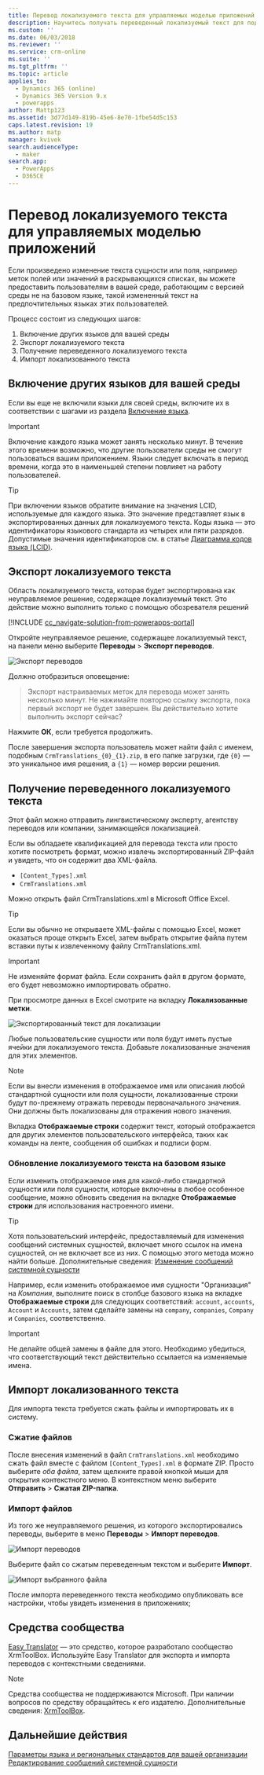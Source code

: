 ```yaml
---
title: Перевод локализуемого текста для управляемых моделью приложений | MicrosoftDocs
description: Научитесь получать переведенный локализуемый текст для поддержки нескольких языков
ms.custom: ''
ms.date: 06/03/2018
ms.reviewer: ''
ms.service: crm-online
ms.suite: ''
ms.tgt_pltfrm: ''
ms.topic: article
applies_to:
  - Dynamics 365 (online)
  - Dynamics 365 Version 9.x
  - powerapps
author: Mattp123
ms.assetid: 3d77d149-819b-45e6-8e70-1fbe54d5c153
caps.latest.revision: 19
ms.author: matp
manager: kvivek
search.audienceType:
  - maker
search.app:
  - PowerApps
  - D365CE
---
```

# <a name="translate-localizable-text-for-model-driven-apps"></a>Перевод локализуемого текста для управляемых моделью приложений

Если произведено изменение текста сущности или поля, например меток полей или значений в раскрывающихся списках, вы можете предоставить пользователям в вашей среде, работающим с версией среды не на базовом языке, такой измененный текст на предпочтительных языках этих пользователей. 

Процесс состоит из следующих шагов:
1. Включение других языков для вашей среды
2. Экспорт локализуемого текста
3. Получение переведенного локализуемого текста
4. Импорт локализованного текста

## <a name="enable-other-languages-for-your-environment"></a>Включение других языков для вашей среды

Если вы еще не включили языки для своей среды, включите их в соответствии с шагами из раздела [Включение языка](https://docs.microsoft.com/dynamics365/customer-engagement/admin/enable-languages).

> [!IMPORTANT]
> Включение каждого языка может занять несколько минут. В течение этого времени возможно, что другие пользователи среды не смогут пользоваться вашим приложением. Языки следует включать в период времени, когда это в наименьшей степени повлияет на работу пользователей.

> [!TIP]
> При включении языков обратите внимание на значения LCID, используемые для каждого языка. Это значение представляет язык в экспортированных данных для локализуемого текста. Коды языка — это идентификаторы языкового стандарта из четырех или пяти разрядов. Допустимые значения идентификаторов см. в статье [Диаграмма кодов языка (LCID)](http://go.microsoft.com/fwlink/?LinkId=122128).

## <a name="export-the-localizable-text"></a>Экспорт локализуемого текста

Область локализуемого текста, которая будет экспортирована как неуправляемое решение, содержащее локализуемый текст. Это действие можно выполнить только с помощью обозревателя решений

[!INCLUDE [cc_navigate-solution-from-powerapps-portal](../../includes/cc_navigate-solution-from-powerapps-portal.md)]

Откройте неуправляемое решение, содержащее локализуемый текст, на панели меню выберите **Переводы** > **Экспорт переводов**. 

![Экспорт переводов](media/export-localizable-text.png)

Должно отобразиться оповещение:
> Экспорт настраиваемых меток для перевода может занять несколько минут. Не нажимайте повторно ссылку экспорта, пока первый экспорт не будет завершен. Вы действительно хотите выполнить экспорт сейчас? 

Нажмите **ОК**, если требуется продолжить.

После завершения экспорта пользователь может найти файл с именем, подобным `CrmTranslations_{0}_{1}.zip`, в его папке загрузки, где `{0}` — это уникальное имя решения, а `{1}` — номер версии решения.

## <a name="get-the-localizable-text-translated"></a>Получение переведенного локализуемого текста

Этот файл можно отправить лингвистическому эксперту, агентству переводов или компании, занимающейся локализацией.

Если вы обладаете квалификацией для перевода текста или просто хотите посмотреть формат, можно извлечь экспортированный ZIP-файл и увидеть, что он содержит два XML-файла. 
 - `[Content_Types].xml`
 - `CrmTranslations.xml`

Можно открыть файл CrmTranslations.xml в Microsoft Office Excel.

> [!TIP]
> Если вы обычно не открываете XML-файлы с помощью Excel, может оказаться проще открыть Excel, затем выбрать открытие файла путем вставки путы к извлеченному файлу CrmTranslations.xml.

> [!IMPORTANT]
> Не изменяйте формат файла. Если сохранить файл в другом формате, его будет невозможно импортировать обратно.

При просмотре данных в Excel смотрите на вкладку **Локализованные метки**.

![Экспортированный текст для локализации](media/localized-labels-tab-exported-languages.png)

Любые пользовательские сущности или поля будут иметь пустые ячейки для локализуемого текста. Добавьте локализованные значения для этих элементов.

> [!NOTE]
> Если вы внесли изменения в отображаемое имя или описания любой стандартной сущности или поля сущности, локализованные строки будут по-прежнему отражать переводы первоначального значения. Они должны быть локализованы для отражения нового значения.

Вкладка **Отображаемые строки** содержит текст, который отображается для других элементов пользовательского интерфейса, таких как команды на ленте, сообщения об ошибках и подписи форм.

### <a name="updating-localizable-text-in-the-base-language"></a>Обновление локализуемого текста на базовом языке

Если изменить отображаемое имя для какой-либо стандартной сущности или поля сущности, которые включены в любое особенное сообщение, можно обновить сведения на вкладке **Отображаемые строки** для использования настроенного имени.

> [!TIP]
> Хотя пользовательский интерфейс, предоставляемый для изменения сообщений системных сущностей, включает много ссылок на имена сущностей, он не включает все из них. С помощью этого метода можно найти больше. Дополнительные сведения: [Изменение сообщений системной сущности](../common-data-service/edit-system-entity-messages.md)

Например, если изменить отображаемое имя сущности "Организация" на *Компания*, выполните поиск в столбце базового языка на вкладке **Отображаемые строки** для следующих соответствий: `account`, `accounts`, `Account` и `Accounts`, затем сделайте замены на `company`, `companies`, `Company` и `Companies`, соответственно.

> [!IMPORTANT]
> Не делайте общей замены в файле для этого. Необходимо убедиться, что соответствующий текст действительно ссылается на изменяемые имена.


## <a name="import-the-localized-text"></a>Импорт локализованного текста
Для импорта текста требуется сжать файлы и импортировать их в систему.

### <a name="compress-the-files"></a>Сжатие файлов

После внесения изменений в файл `CrmTranslations.xml` необходимо сжать файл вместе с файлом `[Content_Types].xml` в формате ZIP. Просто выберите *оба файла*, затем щелкните правой кнопкой мыши для открытия контекстного меню. В контекстном меню выберите **Отправить** > **Сжатая ZIP-папка**.

### <a name="import-the-files"></a>Импорт файлов

Из того же неуправляемого решения, из которого экспортировались переводы, выберите в меню **Переводы** > **Импорт переводов**. 

![Импорт переводов](media/import-translations.png)

Выберите файл со сжатым переведенным текстом и выберите **Импорт**.

![Импорт выбранного файла](media/import-translated-text-dialog.png)

После импорта переведенного текста необходимо опубликовать все настройки, чтобы увидеть изменения в приложениях;

## <a name="community-tools"></a>Средства сообщества

[Easy Translator](https://www.xrmtoolbox.com/plugins/MsCrmTools.Translator/) — это средство, которое разработало сообщество XrmToolBox. Используйте Easy Translator для экспорта и импорта переводов с контекстными сведениями. 

> [!NOTE]
> Средства сообщества не поддерживаются Microsoft.
> При наличии вопросов по средству обращайтесь к его издателю. Дополнительные сведения: [XrmToolBox](https://www.xrmtoolbox.com).


## <a name="next-steps"></a>Дальнейшие действия
[Параметры языка и региональных стандартов для вашей организации](https://docs.microsoft.com/dynamics365/customer-engagement/admin/enable-languages)<br />
[Редактирование сообщений системной сущности](../common-data-service/edit-system-entity-messages.md)

